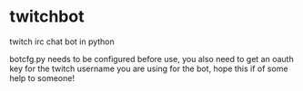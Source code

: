 # twitchbot
twitch irc chat bot in python

botcfg.py needs to be configured before use, you also need to get an oauth key for the twitch username you are using for the bot, hope this if of some help to someone!
